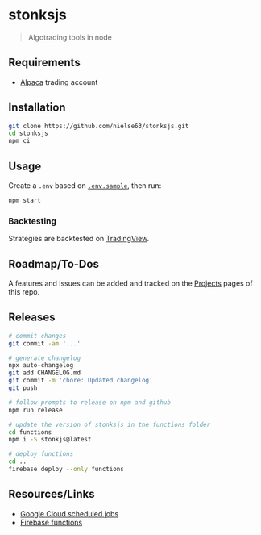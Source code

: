 # stonksjs

> Algotrading tools in node

## Requirements

- [Alpaca](https://alpaca.markets/docs/get-started-with-alpaca/) trading account

## Installation

```bash
git clone https://github.com/nielse63/stonksjs.git
cd stonksjs
npm ci
```

## Usage

Create a `.env` based on [`.env.sample`]('.env.sample), then run:

```bash
npm start
```

### Backtesting

Strategies are backtested on [TradingView](https://www.tradingview.com/chart/APPS/DDEbDFFu-EMA-Crossover-Backtest/).

## Roadmap/To-Dos

A features and issues can be added and tracked on the [Projects](https://github.com/nielse63/stonks/projects) pages of this repo.

## Releases

```bash
# commit changes
git commit -am '...'

# generate changelog
npx auto-changelog
git add CHANGELOG.md
git commit -m 'chore: Updated changelog'
git push

# follow prompts to release on npm and github
npm run release

# update the version of stonksjs in the functions folder
cd functions
npm i -S stonkjs@latest

# deploy functions
cd ..
firebase deploy --only functions
```

## Resources/Links

- [Google Cloud scheduled jobs](https://console.cloud.google.com/cloudscheduler?project=stonks-1157d)
- [Firebase functions](https://console.firebase.google.com/u/0/project/stonks-1157d/functions/list)
